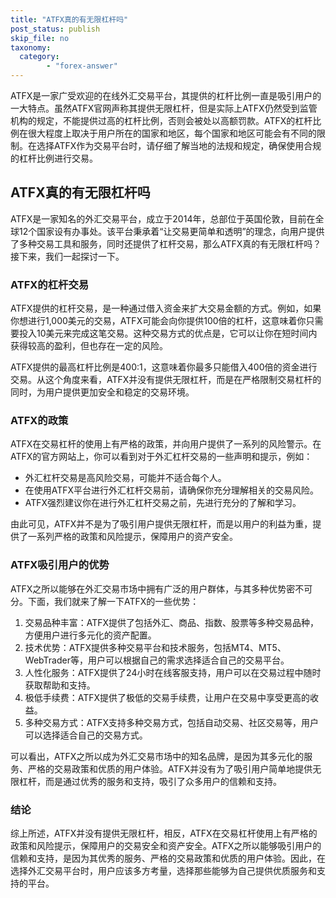 ```yaml
---
title: "ATFX真的有无限杠杆吗"
post_status: publish
skip_file: no
taxonomy:
  category:
        - "forex-answer"
---
```


ATFX是一家广受欢迎的在线外汇交易平台，其提供的杠杆比例一直是吸引用户的一大特点。虽然ATFX官网声称其提供无限杠杆，但是实际上ATFX仍然受到监管机构的规定，不能提供过高的杠杆比例，否则会被处以高额罚款。ATFX的杠杆比例在很大程度上取决于用户所在的国家和地区，每个国家和地区可能会有不同的限制。在选择ATFX作为交易平台时，请仔细了解当地的法规和规定，确保使用合规的杠杆比例进行交易。

## ATFX真的有无限杠杆吗

ATFX是一家知名的外汇交易平台，成立于2014年，总部位于英国伦敦，目前在全球12个国家设有办事处。该平台秉承着“让交易更简单和透明”的理念，向用户提供了多种交易工具和服务，同时还提供了杠杆交易，那么ATFX真的有无限杠杆吗？接下来，我们一起探讨一下。

### ATFX的杠杆交易

ATFX提供的杠杆交易，是一种通过借入资金来扩大交易金额的方式。例如，如果你想进行1,000美元的交易，ATFX可能会向你提供100倍的杠杆，这意味着你只需要投入10美元来完成这笔交易。这种交易方式的优点是，它可以让你在短时间内获得较高的盈利，但也存在一定的风险。

ATFX提供的最高杠杆比例是400:1，这意味着你最多只能借入400倍的资金进行交易。从这个角度来看，ATFX并没有提供无限杠杆，而是在严格限制交易杠杆的同时，为用户提供更加安全和稳定的交易环境。

### ATFX的政策

ATFX在交易杠杆的使用上有严格的政策，并向用户提供了一系列的风险警示。在ATFX的官方网站上，你可以看到对于外汇杠杆交易的一些声明和提示，例如：

- 外汇杠杆交易是高风险交易，可能并不适合每个人。
- 在使用ATFX平台进行外汇杠杆交易前，请确保你充分理解相关的交易风险。
- ATFX强烈建议你在进行外汇杠杆交易之前，先进行充分的了解和学习。

由此可见，ATFX并不是为了吸引用户提供无限杠杆，而是以用户的利益为重，提供了一系列严格的政策和风险提示，保障用户的资产安全。

### ATFX吸引用户的优势

ATFX之所以能够在外汇交易市场中拥有广泛的用户群体，与其多种优势密不可分。下面，我们就来了解一下ATFX的一些优势：

1. 交易品种丰富：ATFX提供了包括外汇、商品、指数、股票等多种交易品种，方便用户进行多元化的资产配置。
2. 技术优势：ATFX提供多种交易平台和技术服务，包括MT4、MT5、WebTrader等，用户可以根据自己的需求选择适合自己的交易平台。
3. 人性化服务：ATFX提供了24小时在线客服支持，用户可以在交易过程中随时获取帮助和支持。
4. 极低手续费：ATFX提供了极低的交易手续费，让用户在交易中享受更高的收益。
5. 多种交易方式：ATFX支持多种交易方式，包括自动交易、社区交易等，用户可以选择适合自己的交易方式。

可以看出，ATFX之所以成为外汇交易市场中的知名品牌，是因为其多元化的服务、严格的交易政策和优质的用户体验。ATFX并没有为了吸引用户简单地提供无限杠杆，而是通过优秀的服务和支持，吸引了众多用户的信赖和支持。

### 结论

综上所述，ATFX并没有提供无限杠杆，相反，ATFX在交易杠杆使用上有严格的政策和风险提示，保障用户的交易安全和资产安全。ATFX之所以能够吸引用户的信赖和支持，是因为其优秀的服务、严格的交易政策和优质的用户体验。因此，在选择外汇交易平台时，用户应该多方考量，选择那些能够为自己提供优质服务和支持的平台。